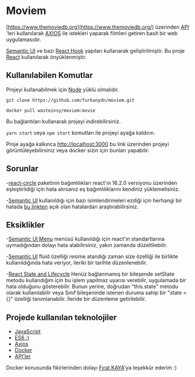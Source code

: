 # Moviem

[https://www.themoviedb.org](https://www.themoviedb.org/) üzerinden [API](https://developers.themoviedb.org/4/getting-started) 'leri kullanılarak [AXIOS](https://github.com/axios/axios) ile istekleri yaparak filmleri getiren basit bir web uygulamasıdır.

[Semantic UI](https://semantic-ui.com/) ve bazı [React Hook](https://reactjs.org/docs/getting-started.html) yapıları kullanarak geliştirilmiştir. Bu proje [React](https://github.com/facebook/create-react-app) kullanılarak önyüklenmiştir.

## Kullanılabilen Komutlar

Projeyi kullanabilmek için [Node](https://nodejs.org/) yüklü olmalıdır.
```git
git clone https://github.com/furkanydn/moviem.git
```
```git
docker pull wasteinsy/moviem:movie
```
Bu bağlantıları kullanarak projeyi indirebilirsiniz.

`yarn start` veya `npm start` komutları ile projeyi ayağa kaldırın.

Proje ayağa kalkınca [http://localhost:3000](http://localhost:3000) bu link üzerinden projeyi görüntüleyebilirsiniz 
veya docker sizin için bunları yapabilir.

## Sorunlar
-[react-circle](https://www.npmjs.com/package/react-circle) paketinin bağımlılıkları react'ın 16.2.0 versiyonu üzerinden eşleştirildiği için hata alırsanız eş bağımlılıklarını kendiniz yüklemelisiniz.

-[Semantic UI](https://semantic-ui.com/) kullanıldığı için bazı isimlendirmeleri ezdiği için herhangi bir hatada [bu linkten](https://github.com/Semantic-Org/Semantic-UI/issues) açık olan hatalardan araştırabilirsiniz.

## Eksiklikler
-[Semantic UI Menu](https://reactjs.org/link/warning-keys) menüsü kullanıldığı için react'ın standartlarına uymadığından dolayı hata alabilirsiniz, yakın zamanda düzeltilebilir.

-[Semantic UI](https://semantic-ui.com/) fluid özelliği resime atandığı zaman size özelliği ile birlikte kullanıldığında hata veriyor, ileriki bir tarihte düzenlenebilir.

-[React State and Lifecycle](https://reactjs.org/docs/state-and-lifecycle.html) 
Henüz bağlanmamış bir bileşende setState metodu kullandığım için bu işlem yapılmaz uyarısı verebilir, uygulamada bir hata olduğunu gösterebilir. Bunun yerine, doğrudan "this.state" metodu olarak kullanılabilir veya Sınıf bileşeninde istenen duruma sahip bir "state = {}" özelliği tanımlanabilir. İleride bir düzenleme getirilebilir.

## Projede kullanılan teknolojiler

* [JavaScript](https://www.javascript.com/)
* [ES6 :)](https://www.ecma-international.org/technical-committees/tc39/)
* [Axios](https://github.com/axios/axios)
* [Docker](https://www.docker.com/)
* [API'ler](https://developers.themoviedb.org/4/getting-started)

Docker konusunda fikirlerinden dolayı [Fırat KAYA](https://kayafirat.com/)'ya teşekkür ederim :)

